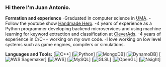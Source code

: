 ### Hi there I'm Juan Antonio.

**Formation and experience**
-Graduated in computer science in [UMA](https://www.uma.es/etsi-informatica/).
-Follow the youtube show [Handmade Hero](https://handmadehero.org/).
-4 years of experience as a Python programmer developing backend microservices and using machine learning for keyword extraction and classification at [CleverAds](https://cleverads.com/).
-4 years of experience in C/C++ working on my own code.
-I love working on low level systems such as game engines, compilers or simulations.

**Languages and Tools:**
[![C++](https://img.shields.io/badge/-C/C%2B%2B-%2300599C?style=flat&logo=C%2B%2B&logoColor=ffffff)]
[![Python](https://img.shields.io/badge/-Python-3776AB?style=flat&logo=python&logoColor=white)]
[![MongoDB](https://img.shields.io/badge/MongoDB-47A248?style=flat&logo=MongoDB&logoColor=white)]
[![DynamoDB](https://img.shields.io/badge/DynamoDB-FFFFFF?style=flat&logo=Amazon%20DynamoDB&logoColor=000000)]
[![AWS Sagemaker](https://img.shields.io/badge/Amazon_Sagemaker-232F3E?style=flat&logo=Amazon%20AWS&logoColor=FC9803)]
[![AWS](https://img.shields.io/badge/Amazon_AWS-232F3E?style=flat&logo=Amazon%20AWS&logoColor=FC9803)]
[![MySQL](https://img.shields.io/badge/MySQL-005E87?style=flat&logo=MySQL&logoColor=white)]
[![GLSL](https://img.shields.io/badge/GLSL-5688A3?style=flat&logo=GLSL&logoColor=FFFFFF)]
[![OpenGL](https://img.shields.io/badge/OpenGL-FFFFFF?style=flat&logo=OpenGL&logoColor=5688A3)]
[![Nsight](https://img.shields.io/badge/NVIDIA_Nsight-000000?style=flat&logo=NVIDIA&logoColor=#5E9400)]


<!--
**jalc96/jalc96** is a ✨ _special_ ✨ repository because its `README.md` (this file) appears on your GitHub profile.

Here are some ideas to get you started:

- 🔭 I’m currently working on ...
- 🌱 I’m currently learning ...
- 👯 I’m looking to collaborate on ...
- 🤔 I’m looking for help with ...
- 💬 Ask me about ...
- 📫 How to reach me: ...
- 😄 Pronouns: ...
- ⚡ Fun fact: ...
-->
